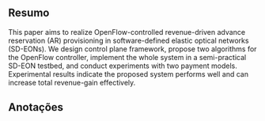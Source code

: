 ## Resumo

This paper aims to realize OpenFlow-controlled revenue-driven advance reservation (AR) provisioning in software-defined elastic optical networks (SD-EONs). We design control plane framework, propose two algorithms for the OpenFlow controller, implement the whole system in a semi-practical SD-EON testbed, and conduct experiments with two payment models. Experimental results indicate the proposed system performs well and can increase total revenue-gain effectively.


## Anotações

